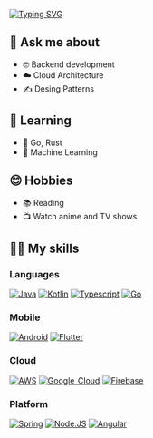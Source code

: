 [![Typing SVG](https://readme-typing-svg.demolab.com?font=Fira+Code&size=23&pause=1000&color=539BF5&width=870&lines=Hello%2C+world!+%F0%9F%91%8B;I'm+a+software+developer+with+11+years+of+coding+experience+%F0%9F%9A%80)](https://git.io/typing-svg)

## 🤔 Ask me about
- 🤓 Backend development
- ☁️ Cloud Architecture
- ✍️ Desing Patterns

## 📖 Learning
- 👀 Go, Rust
- 🦾 Machine Learning

## 😊 Hobbies
- 📚 Reading
- 📺 Watch anime and TV shows

## 🤹🏽 My skills

### Languages
[![Java](https://img.shields.io/badge/Java-ED8B00?style=for-the-badge&logo=java&logoColor=white&labelColor=101010)]()
[![Kotlin](https://img.shields.io/badge/Kotlin-0095D5?style=for-the-badge&logo=kotlin&logoColor=white&labelColor=101010)]()
[![Typescript](https://img.shields.io/badge/Typescript-007ACC?style=for-the-badge&logo=typescript&logoColor=white&labelColor=101010)]()
[![Go](https://img.shields.io/badge/Go-00ADD8?style=for-the-badge&logo=go&logoColor=white&labelColor=101010)]()

### Mobile
[![Android](https://img.shields.io/badge/Android-3DDC84?style=for-the-badge&logo=android&logoColor=white&labelColor=101010)]()
[![Flutter](https://img.shields.io/badge/Flutter-08589c?style=for-the-badge&logo=flutter&logoColor=white&labelColor=101010)]()

### Cloud
[![AWS](https://img.shields.io/badge/AWS-232F3E?style=for-the-badge&logo=amazon-aws&logoColor=white&labelColor=101010)]()
[![Google_Cloud](https://img.shields.io/badge/Google_Cloud-4285F4?style=for-the-badge&logo=googlecloud&logoColor=white&labelColor=101010)]()
[![Firebase](https://img.shields.io/badge/Firebase-FFCA28?style=for-the-badge&logo=firebase&logoColor=white&labelColor=101010)]()

### Platform
[![Spring](https://img.shields.io/badge/Spring-6DB33F?style=for-the-badge&logo=spring&logoColor=white&labelColor=101010)]()
[![Node.JS](https://img.shields.io/badge/Node.JS-43853D?style=for-the-badge&logo=node.js&logoColor=white&labelColor=101010)]()
[![Angular](https://img.shields.io/badge/Angular-DD0031?style=for-the-badge&logo=angular&logoColor=white&labelColor=101010)]()

